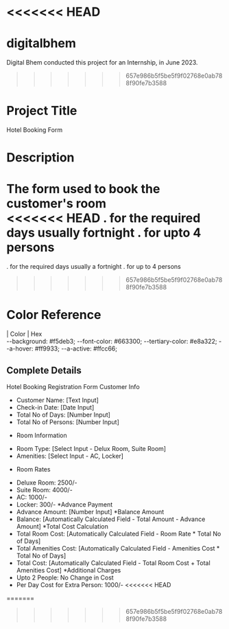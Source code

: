 <<<<<<< HEAD
=======
# digitalbhem
Digital Bhem conducted this project for an Internship, in June 2023.


>>>>>>> 657e986b5f5be5f9f02768e0ab788f90fe7b3588

# Project Title

Hotel Booking Form

# Description 

The form used to book the customer's room <br>
<<<<<<< HEAD
. for the required days usually fortnight
. for upto 4 persons
=======
. for the required days usually a fortnight
. for up to 4 persons
>>>>>>> 657e986b5f5be5f9f02768e0ab788f90fe7b3588

# Color Reference

| Color             | Hex  
	--background: #f5deb3;
	--font-color: #663300;
	--tertiary-color: #e8a322;
	--a-hover: #ff9933;
	--a-active: #ffcc66;

## Complete Details
Hotel Booking Registration Form
Customer Info
- Customer Name: [Text Input]
- Check-in Date: [Date Input]
- Total No of Days: [Number Input]
- Total No of Persons: [Number Input]
* Room Information
- Room Type: [Select Input - Delux Room, Suite Room]
- Amenities: [Select Input - AC, Locker]
* Room Rates
- Deluxe Room: 2500/-
- Suite Room: 4000/-
- AC: 1000/-
- Locker: 300/-
*Advance Payment
- Advance Amount: [Number Input]
*Balance Amount
- Balance: [Automatically Calculated Field - Total Amount - Advance Amount]
*Total Cost Calculation
- Total Room Cost: [Automatically Calculated Field - Room Rate * Total No of Days]
- Total Amenities Cost: [Automatically Calculated Field - Amenities Cost * Total No of
Days]
- Total Cost: [Automatically Calculated Field - Total Room Cost + Total Amenities Cost]
*Additional Charges
- Upto 2 People: No Change in Cost
- Per Day Cost for Extra Person: 1000/-
<<<<<<< HEAD



=======
>>>>>>> 657e986b5f5be5f9f02768e0ab788f90fe7b3588
